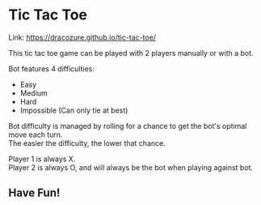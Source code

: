 # Tic Tac Toe

Link: https://dracozure.github.io/tic-tac-toe/

This tic tac toe game can be played with 2 players manually or with a bot.

Bot features 4 difficulties:
- Easy
- Medium
- Hard
- Impossible (Can only tie at best)

Bot difficulty is managed by rolling for a chance to get the bot's optimal move each turn. <br />
The easier the difficulty, the lower that chance.

Player 1 is always X. <br />
Player 2 is always O, and will always be the bot when playing against bot.

## Have Fun!
